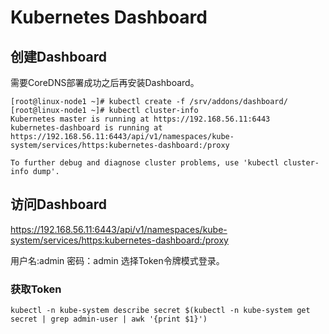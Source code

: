# Kubernetes Dashboard

## 创建Dashboard
 
  需要CoreDNS部署成功之后再安装Dashboard。
```
[root@linux-node1 ~]# kubectl create -f /srv/addons/dashboard/
[root@linux-node1 ~]# kubectl cluster-info
Kubernetes master is running at https://192.168.56.11:6443
kubernetes-dashboard is running at https://192.168.56.11:6443/api/v1/namespaces/kube-system/services/https:kubernetes-dashboard:/proxy

To further debug and diagnose cluster problems, use 'kubectl cluster-info dump'.

```
## 访问Dashboard

  https://192.168.56.11:6443/api/v1/namespaces/kube-system/services/https:kubernetes-dashboard:/proxy

用户名:admin  密码：admin 选择Token令牌模式登录。

### 获取Token
```
kubectl -n kube-system describe secret $(kubectl -n kube-system get secret | grep admin-user | awk '{print $1}')
```
